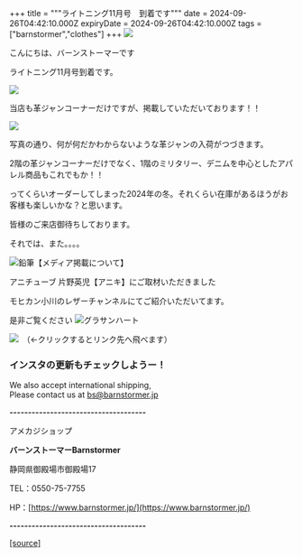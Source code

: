 +++
title = """ライトニング11月号　到着です"""
date = 2024-09-26T04:42:10.000Z
expiryDate = 2024-09-26T04:42:10.000Z
tags = ["barnstormer","clothes"]
+++
[![](https://stat.ameba.jp/user_images/20231023/16/barnstormer-go/b2/03/p/o0420015015354743273.png)](https://ameblo.jp/barnstormer-go/entry-12825670498.html)

こんにちは、バーンストーマーです

ライトニング11月号到着です。

[![](https://stat.ameba.jp/user_images/20240926/13/barnstormer-go/c4/77/j/o0466070015490781100.jpg)](https://stat.ameba.jp/user_images/20240926/13/barnstormer-go/c4/77/j/o0466070015490781100.jpg)

当店も革ジャンコーナーだけですが、掲載していただいております！！

[![](https://stat.ameba.jp/user_images/20240926/13/barnstormer-go/79/02/j/o0466070015490781098.jpg)](https://stat.ameba.jp/user_images/20240926/13/barnstormer-go/79/02/j/o0466070015490781098.jpg)

写真の通り、何が何だかわからないような革ジャンの入荷がつづきます。

2階の革ジャンコーナーだけでなく、1階のミリタリー、デニムを中心としたアパレル商品もこれでもか！！

ってくらいオーダーしてしまった2024年の冬。それくらい在庫があるほうがお客様も楽しいかな？と思います。

皆様のご来店御待ちしております。

それでは、また。。。。

![鉛筆](https://stat100.ameba.jp/blog/ucs/img/char/char3/519.png)【メディア掲載について】

アニチューブ 片野英児【アニキ】にご取材いただきました

モヒカン小川のレザーチャンネルにてご紹介いただいてます。

是非ご覧ください ![グラサンハート](https://stat100.ameba.jp/blog/ucs/img/char/char3/148.png)

[![](https://stat.ameba.jp/user_images/20230412/16/barnstormer-go/6a/23/p/o0108010815269242493.png)](https://www.instagram.com/barnstormer_daily/)　（←クリックするとリンク先へ飛べます）

### インスタの更新もチェックしようー！

We also accept international shipping,  
Please contact us at bs@barnstormer.jp

**\-------------------------------------**

アメカジショップ

**バーンストーマーBarnstormer**

静岡県御殿場市御殿場17

TEL：0550-75-7755

HP：[https://www.barnstormer.jp/](https://www.barnstormer.jp/)

**\-------------------------------------**

[[source]](https://ameblo.jp/barnstormer-go/entry-12868983036.html)
